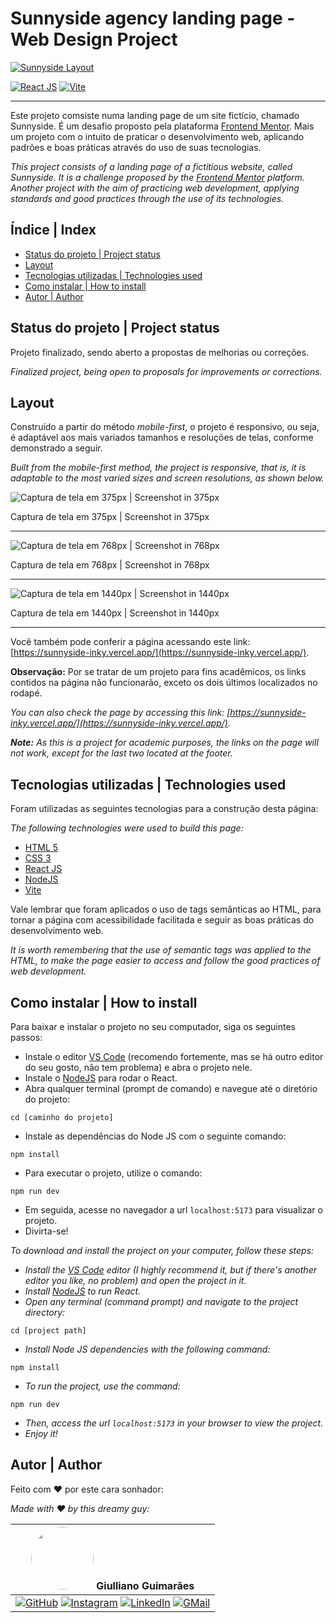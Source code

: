 # Sunnyside agency landing page - Web Design Project

[![Sunnyside Layout](/src/assets/images/screenshots/sunnyside.gif)](https://sunnyside-inky.vercel.app/)

[![React JS](https://img.shields.io/badge/React%20JS-58C4DC?style=flat&logo=react&logoColor=white)](https://react.dev/)
[![Vite](https://img.shields.io/badge/Vite-db2777?style=flat&logo=vite&logoColor=white)](https://vite.dev/)

---

Este projeto comsiste numa landing page de um site fictício, chamado Sunnyside. É um desafio proposto pela plataforma [Frontend Mentor](https://www.frontendmentor.io/). Mais um projeto com o intuito de praticar o desenvolvimento web, aplicando padrões e boas práticas através do uso de suas tecnologias.

*This project consists of a landing page of a fictitious website, called Sunnyside. It is a challenge proposed by the [Frontend Mentor](https://www.frontendmentor.io/) platform. Another project with the aim of practicing web development, applying standards and good practices through the use of its technologies.*

## Índice | Index

- [Status do projeto | Project status](#status-do-projeto--project-status)
- [Layout](#layout)
- [Tecnologias utilizadas | Technologies used](#tecnologias-utilizadas--technologies-used)
- [Como instalar | How to install](#como-instalar--how-to-install)
- [Autor | Author](#autor--author)

## Status do projeto | Project status

Projeto finalizado, sendo aberto a propostas de melhorias ou correções.

*Finalized project, being open to proposals for improvements or corrections.*

## Layout

Construído a partir do método *mobile-first*, o projeto é responsivo, ou seja, é adaptável aos mais variados tamanhos e resoluções de telas, conforme demonstrado a seguir.

*Built from the mobile-first method, the project is responsive, that is, it is adaptable to the most varied sizes and screen resolutions, as shown below.*

![Captura de tela em 375px | Screenshot in 375px](/src/assets/images/screenshots/screenshot_375px.png)

Captura de tela em 375px | Screenshot in 375px

---

![Captura de tela em 768px | Screenshot in 768px](/src/assets/images/screenshots/screenshot_768px.png)

Captura de tela em 768px | Screenshot in 768px

---

![Captura de tela em 1440px | Screenshot in 1440px](/src/assets/images/screenshots/screenshot_1440px.png)

Captura de tela em 1440px | Screenshot in 1440px

---

Você também pode conferir a página acessando este link: [https://sunnyside-inky.vercel.app/](https://sunnyside-inky.vercel.app/).

**Observação:** Por se tratar de um projeto para fins acadêmicos, os links contidos na página não funcionarão, exceto os dois últimos localizados no rodapé.

*You can also check the page by accessing this link: [https://sunnyside-inky.vercel.app/](https://sunnyside-inky.vercel.app/).*

_**Note:** As this is a project for academic purposes, the links on the page will not work, except for the last two located at the footer._

## Tecnologias utilizadas | Technologies used

Foram utilizadas as seguintes tecnologias para a construção desta página:

*The following technologies were used to build this page:*

- [HTML 5](https://developer.mozilla.org/pt-BR/docs/Web/HTML)
- [CSS 3](https://developer.mozilla.org/pt-BR/docs/Web/CSS)
- [React JS](https://react.dev/)
- [NodeJS](https://nodejs.org/en)
- [Vite](https://vite.dev/)

Vale lembrar que foram aplicados o uso de tags semânticas ao HTML, para tornar a página com acessibilidade facilitada e seguir as boas práticas do desenvolvimento web.

*It is worth remembering that the use of semantic tags was applied to the HTML, to make the page easier to access and follow the good practices of web development.*

## Como instalar | How to install

Para baixar e instalar o projeto no seu computador, siga os seguintes passos:

- Instale o editor [VS Code](https://code.visualstudio.com/) (recomendo fortemente, mas se há outro editor do seu gosto, não tem problema) e abra o projeto nele.
- Instale o [NodeJS](https://nodejs.org/en) para rodar o React.
- Abra qualquer terminal (prompt de comando) e navegue até o diretório do projeto:
```
cd [caminho do projeto]
```
- Instale as dependências do Node JS com o seguinte comando:
```
npm install
```
- Para executar o projeto, utilize o comando:
```
npm run dev
```
- Em seguida, acesse no navegador a url ```localhost:5173``` para visualizar o projeto.
- Divirta-se!

*To download and install the project on your computer, follow these steps:*

- *Install the [VS Code](https://code.visualstudio.com/) editor (I highly recommend it, but if there's another editor you like, no problem) and open the project in it.*
- *Install [NodeJS](https://nodejs.org/en) to run React.*
- *Open any terminal (command prompt) and navigate to the project directory:*
```
cd [project path]
```
- *Install Node JS dependencies with the following command:*
```
npm install
```
- *To run the project, use the command:*
```
npm run dev
```
- *Then, access the url ```localhost:5173``` in your browser to view the project.*
- *Enjoy it!*


## Autor | Author

Feito com :heart: por este cara sonhador:

*Made with :heart: by this dreamy guy:*

| <img src="https://avatars.githubusercontent.com/u/106249494?v=4" width="100px" style="border-radius: 50%"> **Giulliano Guimarães** |
| ---------------------------------------------------------------------------------------------------------------------------------- |
|[![GitHub](https://img.shields.io/badge/GitHub-100000?style=flat&logo=github&logoColor=white)](https://github.com/giullianoth) [![Instagram](https://img.shields.io/badge/Instagram-E4405F?style=flat&logo=instagram&logoColor=white)](https://www.instagram.com/giullianoth/) [![LinkedIn](https://img.shields.io/badge/LinkedIn-0077B5?style=flat&logo=linkedin&logoColor=white)](https://www.linkedin.com/in/giullianoth/) [![GMail](https://img.shields.io/badge/Gmail-D14836?style=flat&logo=gmail&logoColor=white)](mailto:llthguimaraes@gmail.com) |